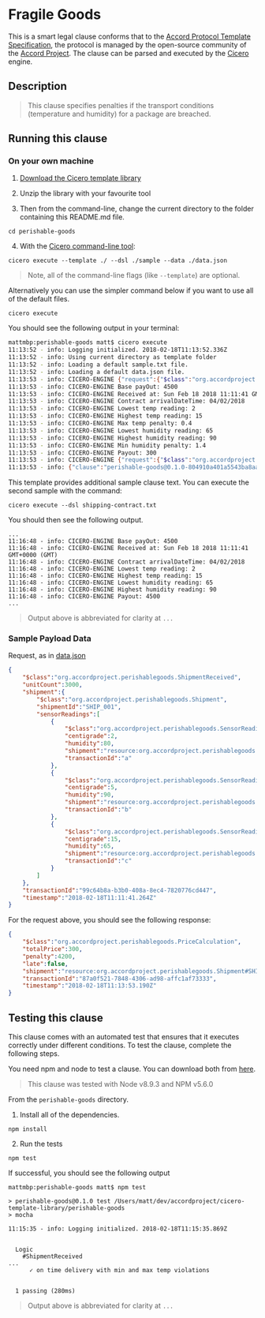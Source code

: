 # Fragile Goods 

This is a smart legal clause conforms that to the [Accord Protocol Template Specification](https://docs.google.com/document/d/1UacA_r2KGcBA2D4voDgGE8jqid-Uh4Dt09AE-shBKR0), the protocol is managed by the open-source community of the [Accord Project](https://accordproject.org). The clause can be parsed and executed by the [Cicero](https://github.com/accordproject/cicero) engine.

## Description

> This clause specifies penalties if the transport conditions (temperature and humidity) for a package are breached.

## Running this clause

### On your own machine

1. [Download the Cicero template library](https://github.com/accordproject/cicero-template-library/archive/master.zip)

2. Unzip the library with your favourite tool

3. Then from the command-line, change the current directory to the folder containing this README.md file.
```
cd perishable-goods
```
4. With the [Cicero command-line tool](https://github.com/accordproject/cicero#installation):
```
cicero execute --template ./ --dsl ./sample --data ./data.json
```
> Note, all of the command-line flags (like `--template`) are optional.

Alternatively you can use the simpler command below if you want to use all of the default files.
```
cicero execute
```

You should see the following output in your terminal:
```bash
mattmbp:perishable-goods matt$ cicero execute
11:13:52 - info: Logging initialized. 2018-02-18T11:13:52.336Z
11:13:52 - info: Using current directory as template folder
11:13:52 - info: Loading a default sample.txt file.
11:13:52 - info: Loading a default data.json file.
11:13:53 - info: CICERO-ENGINE {"request":{"$class":"org.accordproject.perishablegoods.ShipmentReceived","unitCount":3000,"shipment":{"$class":"org.accordproject.perishablegoods.Shipment","shipmentId":"SHIP_001","sensorReadings":[{"$class":"org.accordproject.perishablegoods.SensorReading","centigrade":2,"humidity":80,"shipment":"resource:org.accordproject.perishablegoods.Shipment#SHIP_001","transactionId":"a"},{"$class":"org.accordproject.perishablegoods.SensorReading","centigrade":5,"humidity":90,"shipment":"resource:org.accordproject.perishablegoods.Shipment#SHIP_001","transactionId":"b"},{"$class":"org.accordproject.perishablegoods.SensorReading","centigrade":15,"humidity":65,"shipment":"resource:org.accordproject.perishablegoods.Shipment#SHIP_001","transactionId":"c"}]},"transactionId":"99c64b8a-b3b0-408a-8ec4-7820776cd447","timestamp":"2018-02-18T11:11:41.264Z"},"response":{"$class":"org.accordproject.perishablegoods.PriceCalculation","transactionId":"87a0f521-7848-4306-ad98-affc1af73333","timestamp":"2018-02-18T11:13:53.190Z"},"data":{"$class":"org.accordproject.perishablegoods.contract.TemplateModel","grower":"PETER","importer":"DAN","shipment":"SHIP_001","dueDate":"04/02/2018","unitPrice":1.5,"unit":"KG","minUnits":3000,"maxUnits":3500,"product":"Grade I, Size 4, Zutano Mexican Avocados","sensorReadingFrequency":1,"duration":"HOUR","minTemperature":2,"maxTemperature":13,"minHumidity":70,"maxHumidity":90,"penaltyFactor":0.2}}
11:13:53 - info: CICERO-ENGINE Base payOut: 4500
11:13:53 - info: CICERO-ENGINE Received at: Sun Feb 18 2018 11:11:41 GMT+0000 (GMT)
11:13:53 - info: CICERO-ENGINE Contract arrivalDateTime: 04/02/2018
11:13:53 - info: CICERO-ENGINE Lowest temp reading: 2
11:13:53 - info: CICERO-ENGINE Highest temp reading: 15
11:13:53 - info: CICERO-ENGINE Max temp penalty: 0.4
11:13:53 - info: CICERO-ENGINE Lowest humidity reading: 65
11:13:53 - info: CICERO-ENGINE Highest humidity reading: 90
11:13:53 - info: CICERO-ENGINE Min humidity penalty: 1.4
11:13:53 - info: CICERO-ENGINE Payout: 300
11:13:53 - info: CICERO-ENGINE {"request":{"$class":"org.accordproject.perishablegoods.ShipmentReceived","unitCount":3000,"shipment":{"$class":"org.accordproject.perishablegoods.Shipment","shipmentId":"SHIP_001","sensorReadings":[{"$class":"org.accordproject.perishablegoods.SensorReading","centigrade":15,"humidity":65,"shipment":"resource:org.accordproject.perishablegoods.Shipment#SHIP_001","transactionId":"c"},{"$class":"org.accordproject.perishablegoods.SensorReading","centigrade":2,"humidity":80,"shipment":"resource:org.accordproject.perishablegoods.Shipment#SHIP_001","transactionId":"a"},{"$class":"org.accordproject.perishablegoods.SensorReading","centigrade":5,"humidity":90,"shipment":"resource:org.accordproject.perishablegoods.Shipment#SHIP_001","transactionId":"b"}]},"transactionId":"99c64b8a-b3b0-408a-8ec4-7820776cd447","timestamp":"2018-02-18T11:11:41.264Z"},"response":{"$class":"org.accordproject.perishablegoods.PriceCalculation","totalPrice":300,"penalty":4200,"late":false,"shipment":{"$class":"org.accordproject.perishablegoods.Shipment","shipmentId":"SHIP_001","sensorReadings":[{"$class":"org.accordproject.perishablegoods.SensorReading","centigrade":15,"humidity":65,"shipment":"resource:org.accordproject.perishablegoods.Shipment#SHIP_001","transactionId":"c"},{"$class":"org.accordproject.perishablegoods.SensorReading","centigrade":2,"humidity":80,"shipment":"resource:org.accordproject.perishablegoods.Shipment#SHIP_001","transactionId":"a"},{"$class":"org.accordproject.perishablegoods.SensorReading","centigrade":5,"humidity":90,"shipment":"resource:org.accordproject.perishablegoods.Shipment#SHIP_001","transactionId":"b"}]},"transactionId":"87a0f521-7848-4306-ad98-affc1af73333","timestamp":"2018-02-18T11:13:53.190Z"},"data":{"$class":"org.accordproject.perishablegoods.contract.TemplateModel","grower":"PETER","importer":"DAN","shipment":"SHIP_001","dueDate":"04/02/2018","unitPrice":1.5,"unit":"KG","minUnits":3000,"maxUnits":3500,"product":"Grade I, Size 4, Zutano Mexican Avocados","sensorReadingFrequency":1,"duration":"HOUR","minTemperature":2,"maxTemperature":13,"minHumidity":70,"maxHumidity":90,"penaltyFactor":0.2}}
11:13:53 - info: {"clause":"perishable-goods@0.1.0-804910a401a5543ba8aad22230e3bf0891e4d0ed7597b186d8a32771fa214150","request":{"$class":"org.accordproject.perishablegoods.ShipmentReceived","unitCount":3000,"shipment":{"$class":"org.accordproject.perishablegoods.Shipment","shipmentId":"SHIP_001","sensorReadings":[{"$class":"org.accordproject.perishablegoods.SensorReading","centigrade":2,"humidity":80,"shipment":"resource:org.accordproject.perishablegoods.Shipment#SHIP_001","transactionId":"a"},{"$class":"org.accordproject.perishablegoods.SensorReading","centigrade":5,"humidity":90,"shipment":"resource:org.accordproject.perishablegoods.Shipment#SHIP_001","transactionId":"b"},{"$class":"org.accordproject.perishablegoods.SensorReading","centigrade":15,"humidity":65,"shipment":"resource:org.accordproject.perishablegoods.Shipment#SHIP_001","transactionId":"c"}]},"transactionId":"99c64b8a-b3b0-408a-8ec4-7820776cd447","timestamp":"2018-02-18T11:11:41.264Z"},"response":{"$class":"org.accordproject.perishablegoods.PriceCalculation","totalPrice":300,"penalty":4200,"late":false,"shipment":"resource:org.accordproject.perishablegoods.Shipment#SHIP_001","transactionId":"87a0f521-7848-4306-ad98-affc1af73333","timestamp":"2018-02-18T11:13:53.190Z"}}
```

This template provides additional sample clause text. You can execute the second sample with the command:
```
cicero execute --dsl shipping-contract.txt 
```
You should then see the following output.
```
...
11:16:48 - info: CICERO-ENGINE Base payOut: 4500
11:16:48 - info: CICERO-ENGINE Received at: Sun Feb 18 2018 11:11:41 GMT+0000 (GMT)
11:16:48 - info: CICERO-ENGINE Contract arrivalDateTime: 04/02/2018
11:16:48 - info: CICERO-ENGINE Lowest temp reading: 2
11:16:48 - info: CICERO-ENGINE Highest temp reading: 15
11:16:48 - info: CICERO-ENGINE Lowest humidity reading: 65
11:16:48 - info: CICERO-ENGINE Highest humidity reading: 90
11:16:48 - info: CICERO-ENGINE Payout: 4500
...
```
> Output above is abbreviated for clarity at `...`

### Sample Payload Data


Request, as in [data.json](https://github.com/accordproject/cicero-template-library/blob/master/perishable-goods/data.json)
```json
{
    "$class":"org.accordproject.perishablegoods.ShipmentReceived",
    "unitCount":3000,
    "shipment":{
        "$class":"org.accordproject.perishablegoods.Shipment",
        "shipmentId":"SHIP_001",
        "sensorReadings":[
            {
                "$class":"org.accordproject.perishablegoods.SensorReading",
                "centigrade":2,
                "humidity":80,
                "shipment":"resource:org.accordproject.perishablegoods.Shipment#SHIP_001",
                "transactionId":"a"
            },
            {
                "$class":"org.accordproject.perishablegoods.SensorReading",
                "centigrade":5,
                "humidity":90,
                "shipment":"resource:org.accordproject.perishablegoods.Shipment#SHIP_001",
                "transactionId":"b"
            },
            {
                "$class":"org.accordproject.perishablegoods.SensorReading",
                "centigrade":15,
                "humidity":65,
                "shipment":"resource:org.accordproject.perishablegoods.Shipment#SHIP_001",
                "transactionId":"c"
            }
        ]
    },
    "transactionId":"99c64b8a-b3b0-408a-8ec4-7820776cd447",
    "timestamp":"2018-02-18T11:11:41.264Z"
}
```

For the request above, you should see the following response:
```json
{
    "$class":"org.accordproject.perishablegoods.PriceCalculation",
    "totalPrice":300,
    "penalty":4200,
    "late":false,
    "shipment":"resource:org.accordproject.perishablegoods.Shipment#SHIP_001",
    "transactionId":"87a0f521-7848-4306-ad98-affc1af73333",
    "timestamp":"2018-02-18T11:13:53.190Z"
}
```


## Testing this clause

This clause comes with an automated test that ensures that it executes correctly under different conditions. To test the clause, complete the following steps.

You need npm and node to test a clause. You can download both from [here](https://nodejs.org/).

> This clause was tested with Node v8.9.3 and NPM v5.6.0

From the `perishable-goods` directory.

1. Install all of the dependencies.
```
npm install
```

2. Run the tests
```
npm test
```
If successful, you should see the following output
```
mattmbp:perishable-goods matt$ npm test

> perishable-goods@0.1.0 test /Users/matt/dev/accordproject/cicero-template-library/perishable-goods
> mocha

11:15:35 - info: Logging initialized. 2018-02-18T11:15:35.869Z


  Logic
    #ShipmentReceived
...
      ✓ on time delivery with min and max temp violations


  1 passing (280ms)

```
> Output above is abbreviated for clarity at `...`
